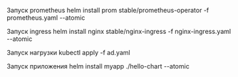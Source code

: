 Запуск prometheus
helm install prom stable/prometheus-operator -f prometheus.yaml --atomic

Запуск ingress
helm install nginx stable/nginx-ingress -f nginx-ingress.yaml --atomic

Запуск нагрузки
kubectl apply -f  ad.yaml 

Запуск приложения
helm install myapp ./hello-chart --atomic